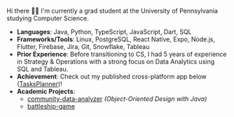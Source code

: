 Hi there 👋🏼 I'm currently a grad student at the University of Pennsylvania studying Computer Science.
- **Languages**: Java, Python, TypeScript, JavaScript, Dart, SQL
- **Frameworks/Tools**: Linux, PostgreSQL, React Native, Expo, Node.js, Flutter, Firebase, Jira, Git, Snowflake, Tableau
- **Prior Experience**: Before transitioning to CS, I had 5 years of experience in Strategy & Operations with a strong focus on Data Analytics using SQL and Tableau.
- **Achievement**: Check out my published cross-platform app below ([TasksPlanner](https://github.com/sylviezhang37/TasksPlanner-App))! 
- **Academic Projects**: 
  - [community-data-analyzer](https://gitfront.io/r/sylviezhang/R2eXHNqqBQ4T/community-data-analyzer/) _(Object-Oriented Design with Java)_
  - [battleship-game](https://gitfront.io/r/sylviezhang/EEE2dSLnEia6/battleship-game/) 
